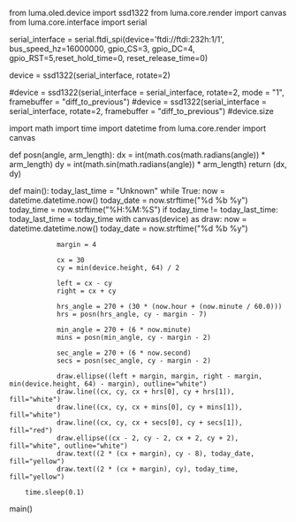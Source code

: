 from luma.oled.device import ssd1322
from luma.core.render import canvas
from luma.core.interface import serial

serial_interface = serial.ftdi_spi(device='ftdi://ftdi:232h:1/1', bus_speed_hz=16000000,  gpio_CS=3, gpio_DC=4, gpio_RST=5,reset_hold_time=0, reset_release_time=0)

device = ssd1322(serial_interface, rotate=2)

#device = ssd1322(serial_interface = serial_interface, rotate=2, mode = "1", framebuffer = "diff_to_previous")
#device = ssd1322(serial_interface = serial_interface, rotate=2, framebuffer = "diff_to_previous")
#device.size


import math
import time
import datetime
from luma.core.render import canvas


def posn(angle, arm_length):
    dx = int(math.cos(math.radians(angle)) * arm_length)
    dy = int(math.sin(math.radians(angle)) * arm_length)
    return (dx, dy)


def main():
    today_last_time = "Unknown"
    while True:
        now = datetime.datetime.now()
        today_date = now.strftime("%d %b %y")
        today_time = now.strftime("%H:%M:%S")
        if today_time != today_last_time:
            today_last_time = today_time
            with canvas(device) as draw:
                now = datetime.datetime.now()
                today_date = now.strftime("%d %b %y")

                margin = 4

                cx = 30
                cy = min(device.height, 64) / 2

                left = cx - cy
                right = cx + cy

                hrs_angle = 270 + (30 * (now.hour + (now.minute / 60.0)))
                hrs = posn(hrs_angle, cy - margin - 7)

                min_angle = 270 + (6 * now.minute)
                mins = posn(min_angle, cy - margin - 2)

                sec_angle = 270 + (6 * now.second)
                secs = posn(sec_angle, cy - margin - 2)

                draw.ellipse((left + margin, margin, right - margin, min(device.height, 64) - margin), outline="white")
                draw.line((cx, cy, cx + hrs[0], cy + hrs[1]), fill="white")
                draw.line((cx, cy, cx + mins[0], cy + mins[1]), fill="white")
                draw.line((cx, cy, cx + secs[0], cy + secs[1]), fill="red")
                draw.ellipse((cx - 2, cy - 2, cx + 2, cy + 2), fill="white", outline="white")
                draw.text((2 * (cx + margin), cy - 8), today_date, fill="yellow")
                draw.text((2 * (cx + margin), cy), today_time, fill="yellow")

        time.sleep(0.1)


main()
